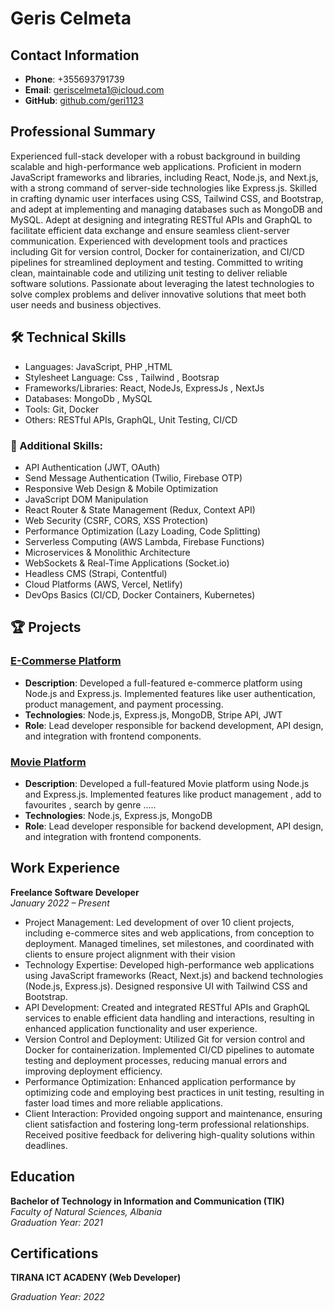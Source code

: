 # Geris Celmeta

## Contact Information
- **Phone**: +355693791739
- **Email**: geriscelmeta1@icloud.com
- **GitHub**: [github.com/geri1123](https://github.com/geri1123)

## Professional Summary
Experienced full-stack developer with a robust background in building scalable and high-performance web applications. Proficient in modern JavaScript frameworks and libraries, including React, Node.js, and Next.js, with a strong command of server-side technologies like Express.js. Skilled in crafting dynamic user interfaces using CSS, Tailwind CSS, and Bootstrap, and adept at implementing and managing databases such as MongoDB and MySQL.
Adept at designing and integrating RESTful APIs and GraphQL to facilitate efficient data exchange and ensure seamless client-server communication. Experienced with development tools and practices including Git for version control, Docker for containerization, and CI/CD pipelines for streamlined deployment and testing. Committed to writing clean, maintainable code and utilizing unit testing to deliver reliable software solutions.
Passionate about leveraging the latest technologies to solve complex problems and deliver innovative solutions that meet both user needs and business objectives.

## 🛠️ Technical  Skills
- Languages: JavaScript, PHP ,HTML
- Stylesheet Language: Css , Tailwind , Bootsrap
- Frameworks/Libraries: React, NodeJs, ExpressJs , NextJs
- Databases: MongoDb , MySQL
- Tools: Git, Docker
- Others: RESTful APIs, GraphQL, Unit Testing, CI/CD

### 🔹 Additional Skills:
- API Authentication (JWT, OAuth)
- Send Message Authentication (Twilio, Firebase OTP)
- Responsive Web Design & Mobile Optimization
- JavaScript DOM Manipulation
- React Router & State Management (Redux, Context API)
- Web Security (CSRF, CORS, XSS Protection)
- Performance Optimization (Lazy Loading, Code Splitting)
- Serverless Computing (AWS Lambda, Firebase Functions)
- Microservices & Monolithic Architecture
- WebSockets & Real-Time Applications (Socket.io)
- Headless CMS (Strapi, Contentful)
- Cloud Platforms (AWS, Vercel, Netlify)
- DevOps Basics (CI/CD, Docker Containers, Kubernetes)

## 🏆 Projects

### [E-Commerse Platform](https://github.com/geri1123/Shoper)
- **Description**: Developed a full-featured e-commerce platform using Node.js and Express.js. Implemented features like user authentication, product management, and payment processing.
- **Technologies**: Node.js, Express.js, MongoDB, Stripe API, JWT
- **Role**: Lead developer responsible for backend development, API design, and integration with frontend components.
### [Movie Platform](https://github.com/geri1123/movies)
- **Description**: Developed a full-featured Movie platform using Node.js and Express.js. Implemented features like  product management , add to favourites , search by genre .....
- **Technologies**: Node.js, Express.js, MongoDB
- **Role**: Lead developer responsible for backend development, API design, and integration with frontend components.

## Work Experience
**Freelance Software Developer**   
*January 2022 – Present*  
- Project Management: Led development of over 10 client projects, including e-commerce sites and web applications, from conception to deployment. Managed timelines, set milestones, and coordinated with clients to ensure project alignment with their vision
- Technology Expertise: Developed high-performance web applications using JavaScript frameworks (React, Next.js) and backend technologies (Node.js, Express.js). Designed responsive UI with Tailwind CSS and Bootstrap.
- API Development: Created and integrated RESTful APIs and GraphQL services to enable efficient data handling and interactions, resulting in enhanced application functionality and user experience.
- Version Control and Deployment: Utilized Git for version control and Docker for containerization. Implemented CI/CD pipelines to automate testing and deployment processes, reducing manual errors and improving deployment efficiency.
- Performance Optimization: Enhanced application performance by optimizing code and employing best practices in unit testing, resulting in faster load times and more reliable applications.
- Client Interaction: Provided ongoing support and maintenance, ensuring client satisfaction and fostering long-term professional relationships. Received positive feedback for delivering high-quality solutions within deadlines.

## Education 
**Bachelor of Technology in Information and Communication (TIK)**  
*Faculty of Natural Sciences, Albania*  
*Graduation Year: 2021*

## Certifications
**TIRANA ICT ACADENY (Web Developer)**

*Graduation Year: 2022*
